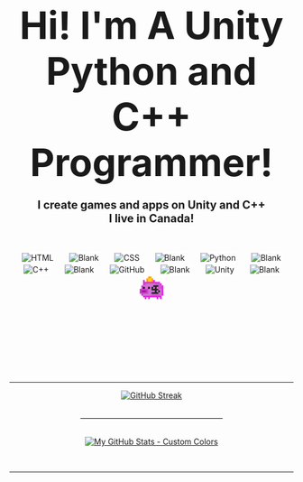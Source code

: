 <h1 align="center">
  <span style="font-size:2em;"><strong><big>Hi! I'm A Unity Python and C++ Programmer!</big></strong></span>
</h1>

<h3 align="center">
  <strong><big>I create games and apps on Unity and C++</big></strong><br>
  <strong><big>I live in Canada!</big></strong>
</h3>

<br>

<p align="center">
  <img alt="HTML" width="40px" style="margin: 0 10px; border: 2px solid white;" src="https://cdn.jsdelivr.net/gh/devicons/devicon/icons/html5/html5-plain.svg" />
  <img alt="Blank" width="40px" style="margin: 0 10px; border: 2px solid white;" src="https://upload.wikimedia.org/wikipedia/commons/thumb/8/89/HD_transparent_picture.png/1280px-HD_transparent_picture.png" />
  <img alt="CSS" width="40px" style="margin: 0 10px; border: 2px solid white;" src="https://cdn.jsdelivr.net/gh/devicons/devicon/icons/css3/css3-plain.svg" />
  <img alt="Blank" width="40px" style="margin: 0 10px; border: 2px solid white;" src="https://upload.wikimedia.org/wikipedia/commons/thumb/8/89/HD_transparent_picture.png/1280px-HD_transparent_picture.png" />
  <img alt="Python" width="40px" style="margin: 0 10px; border: 2px solid white;" src="https://cdn.jsdelivr.net/gh/devicons/devicon/icons/python/python-plain.svg" />
  <img alt="Blank" width="40px" style="margin: 0 10px; border: 2px solid white;" src="https://upload.wikimedia.org/wikipedia/commons/thumb/8/89/HD_transparent_picture.png/1280px-HD_transparent_picture.png" />
  <img alt="C++" width="40px" style="margin: 0 10px; border: 2px solid white;" src="https://upload.wikimedia.org/wikipedia/commons/thumb/1/18/ISO_C%2B%2B_Logo.svg/1822px-ISO_C%2B%2B_Logo.svg.png" />
  <img alt="Blank" width="40px" style="margin: 0 10px; border: 2px solid white;" src="https://upload.wikimedia.org/wikipedia/commons/thumb/8/89/HD_transparent_picture.png/1280px-HD_transparent_picture.png" />
  <img alt="GitHub" width="40px" style="margin: 0 10px; border: 2px solid white;" src="https://upload.wikimedia.org/wikipedia/commons/thumb/c/c2/GitHub_Invertocat_Logo.svg/1200px-GitHub_Invertocat_Logo.svg.png" />
  <img alt="Blank" width="40px" style="margin: 0 10px; border: 2px solid white;" src="https://upload.wikimedia.org/wikipedia/commons/thumb/8/89/HD_transparent_picture.png/1280px-HD_transparent_picture.png" />
  <img alt="Unity" width="40px" style="margin: 0 10px; border: 2px solid white;" src="https://cdn.jsdelivr.net/gh/devicons/devicon/icons/unity/unity-original.svg" />
  <img alt="Blank" width="40px" style="margin: 0 10px; border: 2px solid white;" src="https://upload.wikimedia.org/wikipedia/commons/thumb/8/89/HD_transparent_picture.png/1280px-HD_transparent_picture.png" />
  <img alt="K754a-Edit" width="42px" height="40px" style="margin: 0 10px; vertical-align: 80px; border: 2px solid white;" src="https://github.com/k754a/k754a/raw/main/pixil-frame-0 (85).png"/>
</p>

<br><br>

---

<div style="text-align: center;">
  <a href="https://git.io/streak-stats">
    <p align="center">
      <img src="https://streak-stats.demolab.com?user=K754a&hide_border=true&date_format=M%20j%5B%2C%20Y%5D&dates=EBEBEB&border=EB5454&stroke=EBEBEB00&ring=EBA539&fire=EB7026&currStreakNum=EBEBEB&sideNums=EBEBEB&currStreakLabel=EBEBEB&sideLabels=FFFFFF&excludeDaysLabel=EBEBEB&background=0D111700" alt="GitHub Streak" />
    </p>
  </a>

  <br>

  <hr style="border: 1px solid #EBEBEB; width: 50%; margin: 0 auto;"/>

  <br>

  <p align="center">
    <a href="https://github-readme-stats.vercel.app/api?username=k754a&show_icons=true&theme=transparent&bg_color=00000000&title_color=ffffff&text_color=ffffff&icon_color=ffffff&ring_color=EBA539&stroke_color=EB7026&hide_border=true">
      <img src="https://github-readme-stats.vercel.app/api?username=k754a&show_icons=true&theme=transparent&bg_color=00000000&title_color=ffffff&text_color=ffffff&icon_color=ffffff&ring_color=EBA539&stroke_color=EB7026&hide_border=true" alt="My GitHub Stats - Custom Colors" />
    </a>
  </p>
</div>

<br>

---
